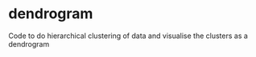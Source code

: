 # dendrogram

Code to do hierarchical clustering of data and visualise the clusters as a dendrogram
